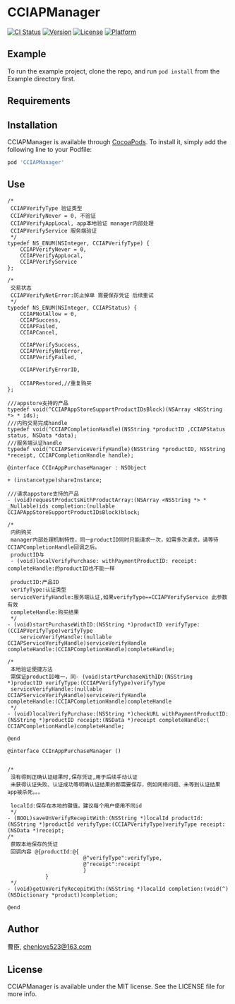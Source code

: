 # CCIAPManager

[![CI Status](https://img.shields.io/travis/曹臣/CCIAPManager.svg?style=flat)](https://travis-ci.org/曹臣/CCIAPManager)
[![Version](https://img.shields.io/cocoapods/v/CCIAPManager.svg?style=flat)](https://cocoapods.org/pods/CCIAPManager)
[![License](https://img.shields.io/cocoapods/l/CCIAPManager.svg?style=flat)](https://cocoapods.org/pods/CCIAPManager)
[![Platform](https://img.shields.io/cocoapods/p/CCIAPManager.svg?style=flat)](https://cocoapods.org/pods/CCIAPManager)

## Example

To run the example project, clone the repo, and run `pod install` from the Example directory first.

## Requirements

## Installation

CCIAPManager is available through [CocoaPods](https://cocoapods.org). To install
it, simply add the following line to your Podfile:

```ruby
pod 'CCIAPManager'
```

## Use
```
/*
 CCIAPVerifyType 验证类型
 CCIAPVerifyNever = 0, 不验证
 CCIAPVerifyAppLocal, app本地验证 manager内部处理
 CCIAPVerifyService 服务端验证
 */
typedef NS_ENUM(NSInteger, CCIAPVerifyType) {
    CCIAPVerifyNever = 0,
    CCIAPVerifyAppLocal,
    CCIAPVerifyService
};

/*
 交易状态
 CCIAPVerifyNetError:防止掉单 需要保存凭证 后续重试
 */
typedef NS_ENUM(NSInteger, CCIAPStatus) {
    CCIAPNotAllow = 0,
    CCIAPSuccess,
    CCIAPFailed,
    CCIAPCancel,
    
    CCIAPVerifySuccess,
    CCIAPVerifyNetError,
    CCIAPVerifyFailed,
    
    CCIAPVerifyErrorID,
    
    CCIAPRestored,//重复购买
};

///appstore支持的产品
typedef void(^CCIAPAppStoreSupportProductIDsBlock)(NSArray <NSString *> * ids);
///内购交易完成handle
typedef void(^CCIAPCompletionHandle)(NSString *productID ,CCIAPStatus status, NSData *data);
///服务端认证handle
typedef void(^CCIAPServiceVerifyHandle)(NSString *productID, NSString *receipt, CCIAPCompletionHandle handle);

@interface CCInAppPurchaseManager : NSObject

+ (instancetype)shareInstance;

///请求appstore支持的产品
- (void)requestProductsWithProductArray:(NSArray <NSString *> * _Nullable)ids completion:(nullable CCIAPAppStoreSupportProductIDsBlock)block;

/*
 内购购买
 manager内部处理机制特性，同一productID同时只能请求一次，如需多次请求，请等待CCIAPCompletionHandle回调之后。
 productID与
 - (void)localVerifyPurchase: withPaymentProductID: receipt: completeHandle:的productID也不能一样
 
 productID:产品ID
 verifyType:认证类型
 serviceVerifyHandle:服务端认证,如果verifyType==CCIAPVerifyService 此参数有效
 completeHandle:购买结果
 */
- (void)startPurchaseWithID:(NSString *)productID verifyType:(CCIAPVerifyType)verifyType
    serviceVerifyHandle:(nullable CCIAPServiceVerifyHandle)serviceVerifyHandle
completeHandle:(CCIAPCompletionHandle)completeHandle;

/*
 本地验证便捷方法
 需保证productID唯一，同- (void)startPurchaseWithID:(NSString *)productID verifyType:(CCIAPVerifyType)verifyType
 serviceVerifyHandle:(nullable CCIAPServiceVerifyHandle)serviceVerifyHandle
completeHandle:(CCIAPCompletionHandle)completeHandle
 */
- (void)localVerifyPurchase:(NSString *)checkURL withPaymentProductID:(NSString *)productID receipt:(NSData *)receipt completeHandle:( CCIAPCompletionHandle)completeHandle;

@end

@interface CCInAppPurchaseManager ()


/*
 没有得到正确认证结果时,保存凭证,用于后续手动认证
 未获得认证失败、认证成功等明确认证结果的都需要保存，例如网络问题、未等到认证结果app被杀死。。。
 
 localId:保存在本地的键值，建议每个用户使用不同id
 */
- (BOOL)saveUnVerifyRecepitWith:(NSString *)localId productId:(NSString *)productId verifyType:(CCIAPVerifyType)verifyType receipt:(NSData *)receipt;
/*
 获取本地保存的凭证
 回调内容 @{productId:@{
                        @"verifyType":verifyType,
                        @"receipt":receipt
                        }
            }
 */
- (void)getUnVerifyRecepitWith:(NSString *)localId completion:(void(^)(NSDictionary *product))completion;

@end
```

## Author

曹臣, chenlove523@163.com

## License

CCIAPManager is available under the MIT license. See the LICENSE file for more info.
